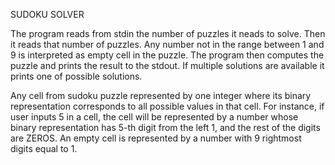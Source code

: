 
SUDOKU SOLVER

The program reads from stdin the number of puzzles it neads to solve. Then it reads that number of puzzles. Any number not in the range between 1 and 9 is interpreted as empty cell in the puzzle. The program then computes the puzzle and prints the result to the stdout. If multiple solutions are available it prints one of possible solutions.

Any cell from sudoku puzzle represented by one integer where its binary representation corresponds to all possible values in that cell. For instance, if user inputs 5 in a cell, the cell will be represented by a number whose binary representation has 5-th digit from the left 1, and the rest of the digits are ZEROS. An empty cell is represented by a number with 9 rightmost digits equal to 1.

